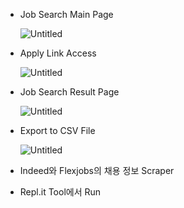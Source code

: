 - Job Search Main Page
    
    ![Untitled](https://s3-us-west-2.amazonaws.com/secure.notion-static.com/8bdacb7b-aa28-4b03-8987-a3a50a2c99a0/Untitled.png)
    
- Apply Link Access
    
    ![Untitled](https://s3-us-west-2.amazonaws.com/secure.notion-static.com/ad363001-6611-4117-a215-8f2c60ecdf9e/Untitled.png)
    
- Job Search Result Page
    
    ![Untitled](https://s3-us-west-2.amazonaws.com/secure.notion-static.com/67b213cd-f118-4d03-9ed5-d51e3b3c9569/Untitled.png)
    
- Export to CSV File
    
    ![Untitled](https://s3-us-west-2.amazonaws.com/secure.notion-static.com/e2991cf9-06bf-43ed-93b9-d3aec04072d4/Untitled.png)
    

- Indeed와 Flexjobs의 채용 정보 Scraper
- Repl.it Tool에서 Run
